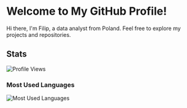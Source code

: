 # Welcome to My GitHub Profile!

Hi there, I'm Filip, a data analyst from Poland. Feel free to explore my projects and repositories.

## Stats

![Profile Views](https://komarev.com/ghpvc/?username=f123ilip&color=blueviolet&style=flat-square)

### Most Used Languages

![Most Used Languages](https://github-readme-stats.vercel.app/api/top-langs/?username=f123ilip&layout=compact&langs_count=8)
